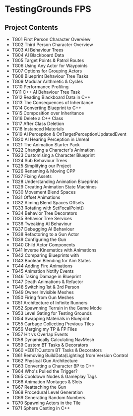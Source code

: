 # TestingGrounds FPS
## Project Contents
* TG01 First Person Character Overview
* TG02 Third Person Character Overview
* TG03 AI Behaviour Trees
* TG04 AI Blackboard Data
* TG05 Target Points & Patrol Routes
* TG06 Using Any Actor for Waypoints
* TG07 Options for Grouping Actors
* TG08 Blueprint Behaviour Tree Tasks
* TG09 Modular Arithmetic & Cycles
* TG10 Performance Profiling
* TG11 C++ AI Behaviour Tree Task
* TG12 Reading Blackboard Data in C++
* TG13 The Consequences of Inheritance
* TG14 Converting Blueprint to C++
* TG15 Composition over Inheritance
* TG16 Delete a C++ Class
* TG17 After Class Deletion
* TG18 Instanced Materials
* TG19 AI Perception & OnTargetPerceptionUpdatedEvent
* TG20 AI Hearing Perception in Unreal
* TG21 The Animation Starter Pack
* TG22 Changing a Character's Animation
* TG23 Customising a Character Blueprint
* TG24 Sub Behaviour Trees
* TG25 Simplifying our Project
* TG26 Renaming & Moving CPP
* TG27 Fixing Assets
* TG28 Understanding Animation Blueprints
* TG29 Creating Animation State Machines
* TG30 Movement Blend Spaces
* TG31 Offset Animations
* TG32 Aiming Blend Spaces Offsets
* TG33 Rotating with SetFocalPoint()
* TG34 Behavior Tree Decorators
* TG35 Behavior Tree Services
* TG36 Tweaking AI Behaviour
* TG37 Debugging AI Behaviour
* TG38 Refactoring to a Gun Actor
* TG39 Configuring the Gun
* TG40 Child Actor Components
* TG41 Inverse Kinematics with Animations
* TG42 Comparing Blueprints with 
* TG43 Boolean Blending for Aim States
* TG44 Adding Fire Animations
* TG45 Animation Notify Events
* TG46 Taking Damage in Blueprint
* TG47 Death Animations & Refactor
* TG48 Switching 1st & 3rd Person
* TG49 Owner Invisible Meshes
* TG50 Firing from Gun Meshes
* TG51 Architecture of Infinite Runners
* TG52 Spawnning Terrain in the Game Mode
* TG53 Level Gating for Testing Grounds
* TG54 Swapping Materials in Blueprint
* TG55 Garbage Collecting Previous Tiles
* TG56 Merging my TP & FP Files
* TG57 Hit vs Overlap Events
* TG58 Dynamically Calculating NavMesh
* TG59 Custom BT Tasks & Decorators
* TG60 *EDIT:Custom BT Tasks & Decorators
* TG61 Removing BuildData(Lighting) from Version Control
* TG62 Physical Gun Architecture
* TG63 Converting a Character BP to C++
* TG64 Who's Pulled the Trigger?
* TG65 Cooldown Nodes & Gameplay Tags
* TG66 Animation Montages & Slots
* TG67 Reattaching the Gun
* TG68 Procedural Level Generation
* TG69 Generating Random Numbers
* TG70 Spawning Actors in the Tile
* TG71 Sphere Casting in C++